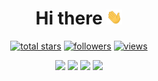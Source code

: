 <h1 align="center"> Hi there <img src="assets/hello.gif" width="5%"></h1>

<p align="center">
  <a href="https://github.com/light-hat?tab=repositories&sort=stargazers">
    <img alt="total stars" title="Total stars on GitHub" src="https://custom-icon-badges.demolab.com/github/stars/light-hat?style=for-the-badge&logo=star&date=13072025"/></a>
  <a href="https://github.com/light-hat?tab=followers">
    <img alt="followers" title="Follow me on Github" src="https://custom-icon-badges.demolab.com/github/followers/light-hat?style=for-the-badge&logo=person-add&label=Follow&logoColor=white&date=13072025"/></a>
  <a href="https://github.com/light-hat/">
    <img alt="views" title="GitHub profile views" src="https://komarev.com/ghpvc/?username=light-hat&style=for-the-badge"/></a>
</p>

<p align="center">
<img src="https://github-readme-streak-stats-9m8ugfa77-denvercoder1.vercel.app/?user=light-hat&theme=transparent&hide_border=true&date=13072025">

<img src="https://github-readme-stats.vercel.app/api?username=light-hat&hide_border=true&theme=transparent&date=13072025">
<img src="https://github-readme-stats.vercel.app/api/top-langs?username=light-hat&layout=compact&hide_border=true&theme=transparent&date=13072025">

<img src="https://github-profile-trophy.vercel.app/?username=light-hat&theme=discord&title=MultiLanguage,Commits,Followers,Stars,Issues,PullRequest,Repositories,Reviews&date=13072025">

</p>  
